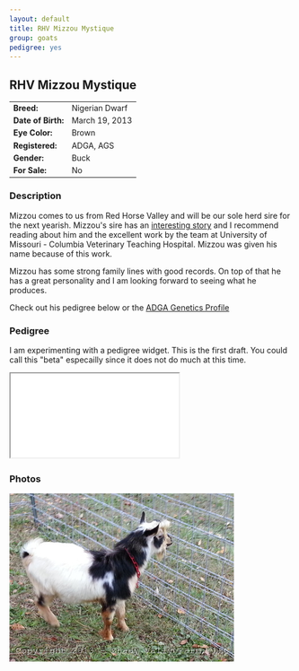 ```yaml
---
layout: default
title: RHV Mizzou Mystique
group: goats
pedigree: yes
---
```


## RHV Mizzou Mystique
| | |
|:---|:---
|**Breed:**|Nigerian Dwarf
|**Date of Birth:**|March 19, 2013
|**Eye Color:**|Brown
|**Registered:**|ADGA, AGS
|**Gender:**|Buck
|**For Sale:**|No

### Description

Mizzou comes to us from Red Horse Valley and will be our sole herd sire for the next yearish. 
Mizzou's sire has an [interesting story](http://www.redhorsevalley.com/centos-story/) and I recommend reading
about him and the excellent work by the team at University of Missouri - Columbia Veterinary Teaching Hospital. Mizzou was
given his name because of this work. 

Mizzou has some strong family lines with good records. On top of that he has a great personality and I am looking forward
to seeing what he produces.

Check out his pedigree below or the [ADGA Genetics Profile](http://www.adgagenetics.org/GoatDetail.aspx?RegNumber=D001630035)

### Pedigree

I am experimenting with a pedigree widget. This is the first draft. You could call this "beta" 
especailly since it does not do much at this time.

<iframe src="/goats/pedigrees/RHV_Mizzou_Mystique.html" marginwidth="0" marginheight="0" scrolling="no"></iframe>

### Photos

<img src="/images/goats/RHV_Mizzou_Mystique/1.jpg" alt="Image of RHV Mizzou Mystique" class="pic"/>

